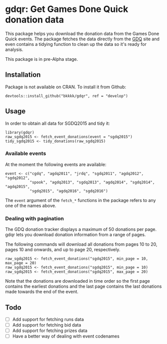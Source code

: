 # gdqr: Get Games Done Quick donation data

This package helps you download the donation data from the Games Done Quick events. The package
fetches the data directly from the [GDQ](http://gamesdonequick.com/) site and even contains a tidying
function to clean up the data so it's ready for analysis.

This package is in pre-Alpha stage.

## Installation

Package is not available on CRAN. To install it from Github:

    devtools::install_github("bkkkk/gdqr", ref = "develop")

## Usage

In order to obtain all data for SGDQ2015 and tidy it:

    library(gdqr)
    raw_sgdq2015 <- fetch_event_donations(event = "sgdq2015")
    tidy_sgdq2015 <- tidy_donations(raw_sgdq2015)

### Available events

At the moment the following events are available:

    event <- c("cgdq", "agdq2011", "jrdq", "sgdq2011", "agdq2012", "sgdq2012",
               "spook", "agdq2013", "sgdq2013", "agdq2014", "sgdq2014", "agdq2015",
               "sgdq2015", "agdq2016", "sgdq2016")

The `event` argument of the `fetch_*` functions in the package refers to any one of the names above.

### Dealing with pagination

The GDQ donation tracker displays a maximum of 50 donations per page. gdqr lets you download donation information from a range of pages.

The following commands will download all donations from pages 10 to 20, pages 10 and onwards, and up to page 20, respectively. 

    raw_sgdq2015 <- fetch_event_donations("sgdq2015", min_page = 10, max_page = 20)
    raw_sgdq2015 <- fetch_event_donations("sgdq2015", min_page = 10)
    raw_sgdq2015 <- fetch_event_donations("sgdq2015", max_page = 20)

Note that the donations are downloaded in time order so the first page contains the earliest donations and the last page contains the last donations made towards the end of the event.

## Todo

* [ ] Add support for fetching runs data
* [ ] Add support for fetching bid data
* [ ] Add support for fetching prizes data
* [ ] Have a better way of dealing with event codenames
